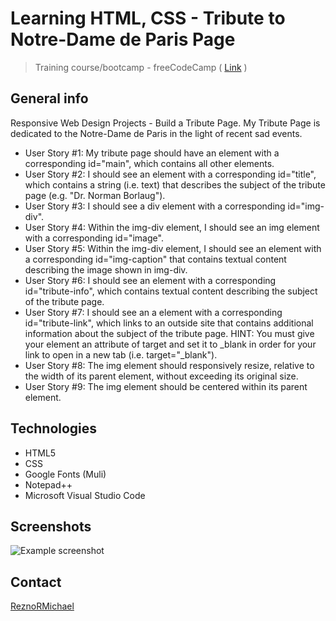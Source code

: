 # Learning HTML, CSS - Tribute to Notre-Dame de Paris Page
> Training course/bootcamp - freeCodeCamp ( [Link](https://learn.freecodecamp.org/responsive-web-design/responsive-web-design-projects/build-a-tribute-page) )

## General info
Responsive Web Design Projects - Build a Tribute Page.
My Tribute Page is dedicated to the Notre-Dame de Paris in the light of recent sad events.
* User Story #1: My tribute page should have an element with a corresponding id="main", which contains all other elements.
* User Story #2: I should see an element with a corresponding id="title", which contains a string (i.e. text) that describes the subject of the tribute page (e.g. "Dr. Norman Borlaug").
* User Story #3: I should see a div element with a corresponding id="img-div".
* User Story #4: Within the img-div element, I should see an img element with a corresponding id="image".
* User Story #5: Within the img-div element, I should see an element with a corresponding id="img-caption" that contains textual content describing the image shown in img-div.
* User Story #6: I should see an element with a corresponding id="tribute-info", which contains textual content describing the subject of the tribute page.
* User Story #7: I should see an a element with a corresponding id="tribute-link", which links to an outside site that contains additional information about the subject of the tribute page. HINT: You must give your element an attribute of target and set it to _blank in order for your link to open in a new tab (i.e. target="_blank").
* User Story #8: The img element should responsively resize, relative to the width of its parent element, without exceeding its original size.
* User Story #9: The img element should be centered within its parent element.

## Technologies
* HTML5
* CSS
* Google Fonts (Muli)
* Notepad++
* Microsoft Visual Studio Code

## Screenshots
![Example screenshot](./img/tribute-ac-unity-notre-dame.jpg)

## Contact
[ReznoRMichael](https://github.com/ReznoRMichael)
